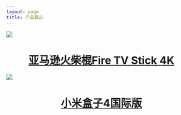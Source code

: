 ```yaml
---
layout: page
title: 产品展示
---
```

![](https://raw.githubusercontent.com/jackadams324/jackadams324.github.io/master/Screenshots/firetv.jpg)
# <center><a href="https://item.taobao.com/item.htm?id=586454403742">亚马逊火柴棍Fire TV Stick 4K</a></center>
![](https://raw.githubusercontent.com/jackadams324/jackadams324.github.io/master/Screenshots/boxs.jpg)
# <center><a href="https://item.taobao.com/item.htm?spm=a1z10.1-c.w4004-5759726203.4.62af362fzXlGmR&id=583319630797">小米盒子4国际版</a></center>


